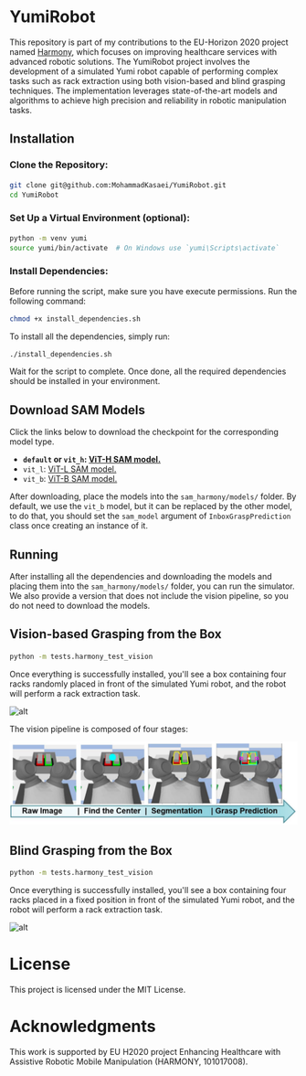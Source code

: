 # YumiRobot
This repository is part of my contributions to the EU-Horizon 2020 project named [Harmony](https://harmony-eu.org/), which focuses on improving healthcare services with advanced robotic solutions. The YumiRobot project involves the development of a simulated Yumi robot capable of performing complex tasks such as rack extraction using both vision-based and blind grasping techniques. The implementation leverages state-of-the-art models and algorithms to achieve high precision and reliability in robotic manipulation tasks.








## Installation 

### Clone the Repository:

```bash
git clone git@github.com:MohammadKasaei/YumiRobot.git
cd YumiRobot
```

### Set Up a Virtual Environment (optional):

```bash
python -m venv yumi
source yumi/bin/activate  # On Windows use `yumi\Scripts\activate`
```

### Install Dependencies:
Before running the script, make sure you have execute permissions. Run the following command:
```bash
chmod +x install_dependencies.sh
```
To install all the dependencies, simply run:
```bash
./install_dependencies.sh
```
Wait for the script to complete. Once done, all the required dependencies should be installed in your environment.

## Download SAM Models

Click the links below to download the checkpoint for the corresponding model type.

- **`default` or `vit_h`: [ViT-H SAM model.](https://dl.fbaipublicfiles.com/segment_anything/sam_vit_h_4b8939.pth)**
- `vit_l`: [ViT-L SAM model.](https://dl.fbaipublicfiles.com/segment_anything/sam_vit_l_0b3195.pth)
- `vit_b`: [ViT-B SAM model.](https://dl.fbaipublicfiles.com/segment_anything/sam_vit_b_01ec64.pth)

After downloading, place the models into the `sam_harmony/models/` folder. By default, we use the `vit_b` model, but it can be replaced by the other model, to do that, you should set the `sam_model` argument of `InboxGraspPrediction` class once creating an instance of it.

## Running
After installing all the dependencies and downloading the models and placing them into the `sam_harmony/models/` folder, you can run the simulator. We also provide a version that does not include the vision pipeline, so you do not need to download the models.

## Vision-based Grasping from the Box
```bash
python -m tests.harmony_test_vision
```
Once everything is successfully installed, you'll see a box containing four racks randomly placed in front of the simulated Yumi robot, and the robot will perform a rack extraction task.

![alt](images/yumi_with_vision.gif)

The vision pipeline is composed of four stages:

![alt](images/grasp-pipeline.png)

## Blind Grasping from the Box
```bash
python -m tests.harmony_test_vision
```
Once everything is successfully installed, you'll see a box containing four racks placed in a fixed position in front of the simulated Yumi robot, and the robot will perform a rack extraction task.

![alt](images/yumi_without_vision.gif)




# License
This project is licensed under the MIT License.

# Acknowledgments
This work is supported by EU H2020 project Enhancing Healthcare with Assistive Robotic Mobile Manipulation (HARMONY, 101017008).

